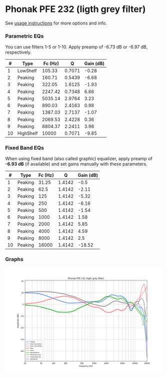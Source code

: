 # Phonak PFE 232 (ligth grey filter)
See [usage instructions](https://github.com/jaakkopasanen/AutoEq#usage) for more options and info.

### Parametric EQs
You can use filters 1-5 or 1-10. Apply preamp of -6.73 dB or -6.97 dB, respectively.

|   # | Type      |   Fc (Hz) |      Q |   Gain (dB) |
|-----|-----------|-----------|--------|-------------|
|   1 | LowShelf  |    105.33 | 0.7071 |       -0.28 |
|   2 | Peaking   |    160.71 | 0.5439 |       -6.68 |
|   3 | Peaking   |    322.05 | 1.6125 |       -1.93 |
|   4 | Peaking   |   2247.42 | 0.7348 |        6.66 |
|   5 | Peaking   |   5035.14 | 2.9764 |        3.23 |
|   6 | Peaking   |    890.03 | 2.4163 |        0.98 |
|   7 | Peaking   |   1387.03 | 2.7137 |       -1.07 |
|   8 | Peaking   |   2069.53 | 2.4228 |        0.36 |
|   9 | Peaking   |   8804.37 | 2.2411 |        3.98 |
|  10 | HighShelf |  10000    | 0.7071 |       -9.85 |

### Fixed Band EQs
When using fixed band (also called graphic) equalizer, apply preamp of **-6.93 dB** (if available) and set gains manually with these parameters.

|   # | Type    |   Fc (Hz) |      Q |   Gain (dB) |
|-----|---------|-----------|--------|-------------|
|   1 | Peaking |     31.25 | 1.4142 |       -0.5  |
|   2 | Peaking |     62.5  | 1.4142 |       -2.11 |
|   3 | Peaking |    125    | 1.4142 |       -5.32 |
|   4 | Peaking |    250    | 1.4142 |       -6.16 |
|   5 | Peaking |    500    | 1.4142 |       -1.54 |
|   6 | Peaking |   1000    | 1.4142 |        1.58 |
|   7 | Peaking |   2000    | 1.4142 |        5.85 |
|   8 | Peaking |   4000    | 1.4142 |        4.59 |
|   9 | Peaking |   8000    | 1.4142 |        2.5  |
|  10 | Peaking |  16000    | 1.4142 |      -18.52 |

### Graphs
![](./Phonak%20PFE%20232%20(ligth%20grey%20filter).png)
